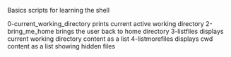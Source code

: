 Basics scripts for learning the shell

0-current_working_directory prints current active working directory
2-bring_me_home brings the user back to home directory
3-listfiles displays current working directory content as a list
4-listmorefiles displays cwd content as a list showing hidden files
